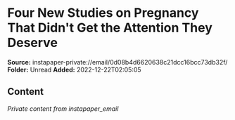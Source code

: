 # Four New Studies on Pregnancy That Didn't Get the Attention They Deserve

**Source:** instapaper-private://email/0d08b4d6620638c21dcc16bcc73db32f/
**Folder:** Unread
**Added:** 2022-12-22T02:05:05




## Content
*Private content from instapaper_email*
